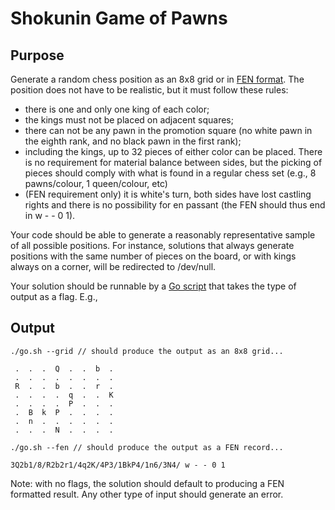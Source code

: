 # Shokunin Game of Pawns

## Purpose

Generate a random chess position as an 8x8 grid or in [FEN format](http://en.wikipedia.org/wiki/Forsyth%E2%80%93Edwards_Notation). The position does not have to be realistic, but it must follow these rules:

* there is one and only one king of each color;
* the kings must not be placed on adjacent squares;
* there can not be any pawn in the promotion square (no white pawn in the eighth rank, and no black pawn in the first rank);
* including the kings, up to 32 pieces of either color can be placed. There is no requirement for material balance between sides, but the picking of pieces should comply with what is found in a regular chess set (e.g., 8 pawns/colour, 1 queen/colour, etc)
* (FEN requirement only) it is white's turn, both sides have lost castling rights and there is no possibility for en passant (the FEN should thus end in w - - 0 1).

Your code should be able to generate a reasonably representative sample of all possible positions.  For instance, solutions that always generate positions with the same number of pieces on the board, or with kings always on a corner, will be redirected to /dev/null.

Your solution should be runnable by a [Go script](https://www.thoughtworks.com/insights/blog/praise-go-script-part-i) that takes the type of output as a flag.  E.g.,

## Output
~~~~
./go.sh --grid // should produce the output as an 8x8 grid...

 .  .  .  Q  .  .  b  . 
 .  .  .  .  .  .  .  . 
 R  .  .  b  .  .  r  . 
 .  .  .  .  q  .  .  K 
 .  .  .  .  P  .  .  . 
 .  B  k  P  .  .  .  . 
 .  n  .  .  .  .  .  . 
 .  .  .  N  .  .  .  . 

./go.sh --fen // should produce the output as a FEN record...

3Q2b1/8/R2b2r1/4q2K/4P3/1BkP4/1n6/3N4/ w - - 0 1
~~~~

Note: with no flags, the solution should default to producing a FEN formatted result.  Any other type of input should generate an error.